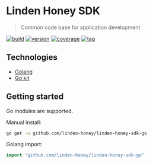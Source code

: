 # Linden Honey SDK

> Common code base for application development

[![build](https://img.shields.io/github/workflow/status/linden-honey/linden-honey-sdk-go/CI)](https://github.com/linden-honey/linden-honey-sdk-go/actions?query=workflow%3ACI)
[![version](https://img.shields.io/github/go-mod/go-version/linden-honey/linden-honey-sdk-go)](https://go.dev/)
[![coverage](https://img.shields.io/codecov/c/github/linden-honey/linden-honey-sdk-go)](https://codecov.io/github/linden-honey/linden-honey-sdk-go)
[![tag](https://img.shields.io/github/tag/linden-honey/linden-honey-sdk-go.svg)](https://github.com/linden-honey/linden-honey-sdk-go/tags)

## Technologies

- [Golang](https://go.dev/)
- [Go kit](https://gokit.io/)

## Getting started

Go modules are supported.  

Manual install:

```bash
go get -u github.com/linden-honey/linden-honey-sdk-go
```

Golang import:

```go
import "github.com/linden-honey/linden-honey-sdk-go"
```
